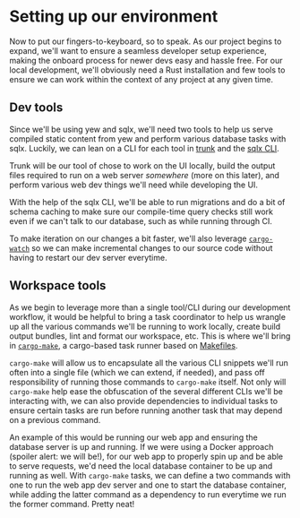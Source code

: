 # Setting up our environment

Now to put our fingers-to-keyboard, so to speak. As our project begins to expand, we'll want to ensure a seamless developer setup experience, making the onboard process for newer devs easy and hassle free. For our local development, we'll obviously need a Rust installation and few tools to ensure we can work within the context of any project at any given time.

## Dev tools

Since we'll be using yew and sqlx, we'll need two tools to help us serve compiled static content from yew and perform various database tasks with sqlx. Luckily, we can lean on a CLI for each tool in [trunk](https://trunkrs.dev/) and the [sqlx CLI](https://lib.rs/crates/sqlx-cli/).

Trunk will be our tool of chose to work on the UI locally, build the output files required to run on a web server _somewhere_ (more on this later), and perform various web dev things we'll need while developing the UI.

With the help of the sqlx CLI, we'll be able to run migrations and do a bit of schema caching to make sure our compile-time query checks still work even if we can't talk to our database, such as while running through CI.

To make iteration on our changes a bit faster, we'll also leverage [`cargo-watch`](https://lib.rs/crates/cargo-watch/) so we can make incremental changes to our source code without having to restart our dev server everytime.

## Workspace tools

As we begin to leverage more than a single tool/CLI during our development workflow, it would be helpful to bring a task coordinator to help us wrangle up all the various commands we'll be running to work locally, create build output bundles, lint and format our workspace, etc. This is where we'll bring in [`cargo-make`](https://sagiegurari.github.io/cargo-make/), a cargo-based task runner based on [Makefiles](https://makefiletutorial.com/).

`cargo-make` will allow us to encapsulate all the various CLI snippets we'll run often into a single file (which we can extend, if needed), and pass off responsibility of running those commands to `cargo-make` itself. Not only will `cargo-make` help ease the obfuscation of the several different CLIs we'll be interacting with, we can also provide dependencies to individual tasks to ensure certain tasks are run before running another task that may depend on a previous command.

An example of this would be running our web app and ensuring the database server is up and running. If we were using a Docker approach (spoiler alert: we will be!), for our web app to properly spin up and be able to serve requests, we'd need the local database container to be up and running as well. With `cargo-make` tasks, we can define a two commands with one to run the web app dev server and one to start the database container, while adding the latter command as a dependency to run everytime we run the former command. Pretty neat!
